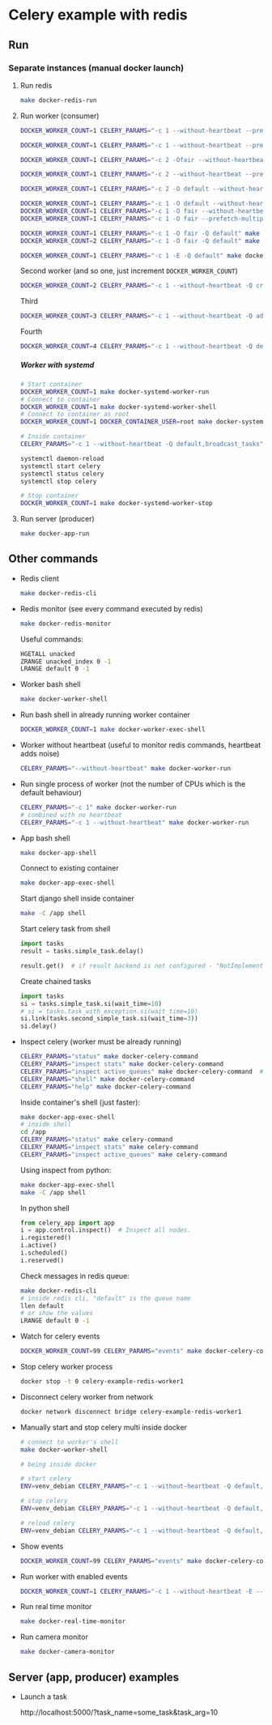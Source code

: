 Celery example with redis
=========================

Run
---

### Separate instances (manual docker launch)

1. Run redis

    ```bash
    make docker-redis-run
    ```


2. Run worker (consumer)

    ```bash
    DOCKER_WORKER_COUNT=1 CELERY_PARAMS="-c 1 --without-heartbeat --prefetch-multiplier 1 -Q default,broadcast_tasks" make docker-worker-run

    DOCKER_WORKER_COUNT=1 CELERY_PARAMS="-c 1 --without-heartbeat --prefetch-multiplier 1 -Q default,advanced" make docker-worker-run

    DOCKER_WORKER_COUNT=1 CELERY_PARAMS="-c 2 -Ofair --without-heartbeat --prefetch-multiplier 1 -Q default" make docker-worker-run

    DOCKER_WORKER_COUNT=1 CELERY_PARAMS="-c 2 --without-heartbeat --prefetch-multiplier 1 -Q default" make docker-worker-run

    DOCKER_WORKER_COUNT=1 CELERY_PARAMS="-c 2 -O default --without-heartbeat -Q default" make docker-worker-run

    DOCKER_WORKER_COUNT=1 CELERY_PARAMS="-c 1 -O default --without-heartbeat -Q default" make docker-worker-run
    DOCKER_WORKER_COUNT=1 CELERY_PARAMS="-c 1 -O fair --without-heartbeat -Q default" make docker-worker-run
    DOCKER_WORKER_COUNT=1 CELERY_PARAMS="-c 1 -O fair --prefetch-multiplier 1 --without-heartbeat -Q default" make docker-worker-run

    DOCKER_WORKER_COUNT=1 CELERY_PARAMS="-c 1 -O fair -Q default" make docker-worker-run
    DOCKER_WORKER_COUNT=2 CELERY_PARAMS="-c 1 -O fair -Q default" make docker-worker-run

    DOCKER_WORKER_COUNT=1 CELERY_PARAMS="-c 1 -E -Q default" make docker-worker-run
    ```

    Second worker (and so one, just increment `DOCKER_WORKER_COUNT`)
    ```bash
    DOCKER_WORKER_COUNT=2 CELERY_PARAMS="-c 1 --without-heartbeat -Q critical,broadcast_tasks" make docker-worker-run
    ```

    Third
    ```bash
    DOCKER_WORKER_COUNT=3 CELERY_PARAMS="-c 1 --without-heartbeat -Q advanced,broadcast_tasks" make docker-worker-run
    ```

    Fourth
    ```bash
    DOCKER_WORKER_COUNT=4 CELERY_PARAMS="-c 1 --without-heartbeat -Q dedicated,broadcast_tasks" make docker-worker-run
    ```

    ##### Worker with systemd

    ```bash
    # Start container
    DOCKER_WORKER_COUNT=1 make docker-systemd-worker-run
    # Connect to container
    DOCKER_WORKER_COUNT=1 make docker-systemd-worker-shell
    # Connect to container as root
    DOCKER_WORKER_COUNT=1 DOCKER_CONTAINER_USER=root make docker-systemd-worker-shell

    # Inside container
    CELERY_PARAMS="-c 1 --without-heartbeat -Q default,broadcast_tasks" /app/scripts/entrypoint.sh make -C /app run-worker

    systemctl daemon-reload
    systemctl start celery
    systemctl status celery
    systemctl stop celery

    # Stop container
    DOCKER_WORKER_COUNT=1 make docker-systemd-worker-stop
    ```

3. Run server (producer)

    ```bash
    make docker-app-run
    ```

Other commands
--------------

- Redis client

    ```bash
    make docker-redis-cli
    ```

- Redis monitor (see every command executed by redis)

    ```bash
    make docker-redis-monitor
    ```

    Useful commands:
    ```bash
    HGETALL unacked
    ZRANGE unacked_index 0 -1
    LRANGE default 0 -1
    ```

- Worker bash shell

    ```bash
    make docker-worker-shell
    ```

- Run bash shell in already running worker container

    ```bash
    DOCKER_WORKER_COUNT=1 make docker-worker-exec-shell
    ```

- Worker without heartbeat (useful to monitor redis commands, heartbeat adds noise)

    ```bash
    CELERY_PARAMS="--without-heartbeat" make docker-worker-run
    ```

- Run single process of worker (not the number of CPUs which is the default behaviour)

    ```bash
    CELERY_PARAMS="-c 1" make docker-worker-run
    # combined with no heartbeat
    CELERY_PARAMS="-c 1 --without-heartbeat" make docker-worker-run
    ```

- App bash shell

    ```bash
    make docker-app-shell
    ```

    Connect to existing container

    ```bash
    make docker-app-exec-shell
    ```

    Start django shell inside container
    ```bash
    make -C /app shell
    ```

    Start celery task from shell
    ```python
    import tasks
    result = tasks.simple_task.delay()

    result.get()  # if result backend is not configured - "NotImplementedError: No result backend is configured." will be raised
    ```

    Create chained tasks

    ```python
    import tasks
    si = tasks.simple_task.si(wait_time=10)
    # si = tasks.task_with_exception.si(wait_time=10)
    si.link(tasks.second_simple_task.si(wait_time=3))
    si.delay()
    ```

- Inspect celery (worker must be already running)

    ```bash
    CELERY_PARAMS="status" make docker-celery-command
    CELERY_PARAMS="inspect stats" make docker-celery-command
    CELERY_PARAMS="inspect active_queues" make docker-celery-command  # The most interesting
    CELERY_PARAMS="shell" make docker-celery-command
    CELERY_PARAMS="help" make docker-celery-command
    ```

    Inside container's shell (just faster):
    ```bash
    make docker-app-exec-shell
    # inside shell
    cd /app
    CELERY_PARAMS="status" make celery-command
    CELERY_PARAMS="inspect stats" make celery-command
    CELERY_PARAMS="inspect active_queues" make celery-command
    ```

    Using inspect from python:
    ```bash
    make docker-app-exec-shell
    make -C /app shell
    ```
    In python shell
    ```python
    from celery_app import app
    i = app.control.inspect()  # Inspect all nodes.
    i.registered()
    i.active()
    i.scheduled()
    i.reserved()
    ```

    Check messages in redis queue:
    ```bash
    make docker-redis-cli
    # inside redis cli, "default" is the queue name
    llen default
    # or show the values
    LRANGE default 0 -1
    ```

- Watch for celery events

    ```bash
    DOCKER_WORKER_COUNT=99 CELERY_PARAMS="events" make docker-celery-command
    ```

- Stop celery worker process

    ```bash
    docker stop -t 0 celery-example-redis-worker1
    ```

- Disconnect celery worker from network

    ```bash
    docker network disconnect bridge celery-example-redis-worker1
    ```

- Manually start and stop celery multi inside docker

    ```bash
    # connect to worker's shell
    make docker-worker-shell

    # being inside docker

    # start celery
    ENV=venv_debian CELERY_PARAMS="-c 1 --without-heartbeat -Q default,broadcast_tasks" make celery-multi-start

    # stop celery
    ENV=venv_debian CELERY_PARAMS="-c 1 --without-heartbeat -Q default,broadcast_tasks" make celery-multi-stop

    # reload celery
    ENV=venv_debian CELERY_PARAMS="-c 1 --without-heartbeat -Q default,broadcast_tasks" make celery-multi-reload
    ```

- Show events

    ```bash
    DOCKER_WORKER_COUNT=99 CELERY_PARAMS="events" make docker-celery-command
    ```

- Run worker with enabled events

    ```bash
    DOCKER_WORKER_COUNT=1 CELERY_PARAMS="-c 1 --without-heartbeat -E --prefetch-multiplier 1 -Q default,broadcast_tasks" make docker-worker-run
    ```

- Run real time monitor

    ```bash
    make docker-real-time-monitor
    ```

- Run camera monitor

    ```bash
    make docker-camera-monitor
    ```

Server (app, producer) examples
-------------------------------

- Launch a task

    http://localhost:5000/?task_name=some_task&task_arg=10
